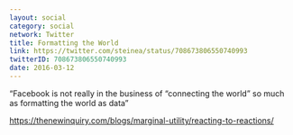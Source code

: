 ```yaml
---
layout: social
category: social
network: Twitter
title: Formatting the World
link: https://twitter.com/steinea/status/708673806550740993
twitterID: 708673806550740993
date: 2016-03-12
---
```


“Facebook is not really in the business of “connecting the world” so much as formatting the world as data”

<https://thenewinquiry.com/blogs/marginal-utility/reacting-to-reactions/>
